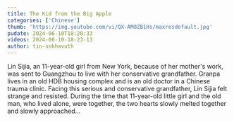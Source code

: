 ```yaml
---
title: The Kid from the Big Apple
categories: ['Chinese']
thumb: 'https://img.youtube.com/vi/QX-AM0ZB1Hs/maxresdefault.jpg'
pudate: 2024-06-10T18:28:33
videos: 2024-06-10-18-23-13
author: tin-sokhavuth
---
```

Lin Sijia, an 11-year-old girl from New York, because of her mother's work, was sent to Guangzhou to live with her conservative grandfather. Granpa lives in an old HDB housing complex and is an old doctor in a Chinese trauma clinic. Facing this serious and conservative grandfather, Lin Sijia felt strange and resisted. During the time that 11-year-old little girl and the old man, who lived alone, were together, the two hearts slowly melted together and slowly approached...
